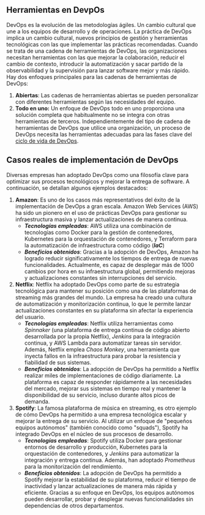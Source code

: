 ## Herramientas en DevpOs
DevOps es la evolución de las metodologías ágiles. Un cambio cultural que une a los equipos de desarrollo y de operaciones. La práctica de DevOps implica un cambio cultural, nuevos principios de gestión y herramientas tecnológicas con las que implementar las prácticas recomendadas.
Cuando se trata de una cadena de herramientas de DevOps, las organizaciones necesitan herramientas con las que mejorar la colaboración, reducir el cambio de contexto, introducir la automatización y sacar partido de la observabilidad y la supervisión para lanzar software mejor y más rápido.
Hay dos enfoques principales para las cadenas de herramientas de DevOps:
1. **Abiertas**: Las cadenas de herramientas abiertas se pueden personalizar con diferentes herramientas según las necesidades del equipo.
2. **Todo en uno:** Un enfoque de DevOps todo en uno proporciona una solución completa que habitualmente no se integra con otras herramientas de terceros.
Independientemente del tipo de cadena de herramientas de DevOps que utilice una organización, un proceso de DevOps necesita las herramientas adecuadas para las fases clave del [ciclo de vida de DevOps](https://unity.com/es/topics/devops-lifecycle).




## Casos reales de implementación de DevOps

Diversas empresas han adoptado DevOps como una filosofía clave para optimizar sus procesos tecnológicos y mejorar la entrega de software. A continuación, se detallan algunos ejemplos destacados:
1. **Amazon**: Es uno de los casos más representativos del éxito de la implementación de DevOps a gran escala. Amazon Web Services (AWS) ha sido un pionero en el uso de prácticas DevOps para gestionar su infraestructura masiva y lanzar
actualizaciones de manera continua.
   * ***Tecnologías empleadas***: AWS utiliza una combinación de tecnologías como Docker para la gestión de contenedores, Kubernetes para la orquestación de contenedores, y Terraform para la automatización de infraestructura como código (***IaC***)
   * ***Beneficios obtenidos***: Gracias a la adopción de DevOps, Amazon ha logrado reducir significativamente los tiempos de entrega de nuevas funcionalidades. Actualmente, es capaz de desplegar más de 1000 cambios por hora en su infraestructura global, permitiendo mejoras y actualizaciones constantes sin interrupciones del servicio.
2. **Netflix**: Netflix ha adoptado DevOps como parte de su estrategia tecnológica para mantener su posición como una de las plataformas de streaming más grandes del mundo. La empresa ha creado una cultura de automatización y monitorización continua, lo que le permite lanzar actualizaciones constantes en su plataforma sin afectar la experiencia del usuario.
   * ***Tecnologías empleadas***: Netflix utiliza herramientas como *Spinnaker* (una plataforma de entrega continua de código abierto desarrollada por la propia Netflix), *Jenkins* para la integración continua, y AWS Lambda para automatizar tareas sin servidor. Además, Netflix emplea *Chaos Monkey*, una herramienta que inyecta fallos en la infraestructura para probar la 
 resistencia y fiabilidad de sus sistemas.
   * ***Beneficios obtenidos***: La adopción de DevOps ha permitido a Netflix realizar miles de implementaciones de código diariamente. La plataforma es capaz de responder rápidamente a las necesidades del mercado, mejorar sus sistemas en tiempo real y mantener la disponibilidad de su servicio, incluso durante altos picos de demanda.
3. **Spotify**: La famosa plataforma de música en streaming, es otro ejemplo de cómo DevOps ha permitido a una empresa tecnológica escalar y mejorar la entrega de su servicio. Al utilizar un enfoque de "pequeños equipos autónomos" (también conocido como "squads"), Spotify ha integrado DevOps en el núcleo de sus procesos de desarrollo.
   * ***Tecnologías empleadas***: Spotify utiliza Docker para gestionar entornos de desarrollo y producción, Kubernetes para la orquestación de contenedores, y *Jenkins* para automatizar la integración y entrega continua. Además, han adoptado        *Prometheus* para la monitorización del rendimiento.
   * ***Beneficios obtenidos***: La adopción de DevOps ha permitido a Spotify mejorar la estabilidad de su plataforma, reducir el tiempo de inactividad y lanzar actualizaciones de manera más rápida y eficiente. Gracias a su enfoque en DevOps, los equipos autónomos pueden desarrollar, probar y desplegar nuevas funcionalidades sin dependencias de otros departamentos.
